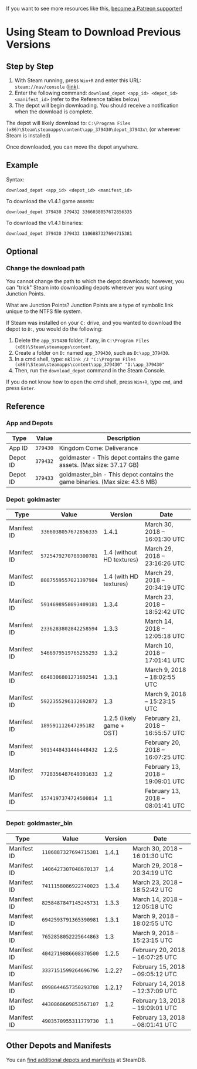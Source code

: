 <!-- TITLE: Using Steam to Download Previous Versions -->

If you want to see more resources like this, [become a Patreon supporter!](https://www.patreon.com/fireundubh) 

# Using Steam to Download Previous Versions
## Step by Step

1. With Steam running, press `Win+R` and enter this URL: `steam://nav/console` ([link](steam://nav/console)).
2. Enter the following command: `download_depot <app_id> <depot_id> <manifest_id>` (refer to the Reference tables below)
3. The depot will begin downloading. You should receive a notification when the download is complete.

The depot will likely download to: `C:\Program Files (x86)\Steam\steamapps\content\app_379430\depot_37943x\` (or wherever Steam is installed)

Once downloaded, you can move the depot anywhere.

## Example

Syntax:

```
download_depot <app_id> <depot_id> <manifest_id>
```

To download the v1.4.1 game assets:

```
download_depot 379430 379432 3366038057672856335
```

To download the v1.4.1 binaries:

```
download_depot 379430 379433 1106887327694715381
```

## Optional

### Change the download path

You cannot change the path to which the depot downloads; however, you can "trick" Steam into downloading depots wherever you want using Junction Points.

What are Junction Points? Junction Points are a type of symbolic link unique to the NTFS file system.

If Steam was installed on your `C:` drive, and you wanted to download the depot to `D:`, you would do the following:

1. Delete the `app_379430` folder, if any, in `C:\Program Files (x86)\Steam\steamapps\content`.
2. Create a folder on `D:` named `app_379430`, such as `D:\app_379430`.
3. In a cmd shell, type: `mklink /J "C:\Program Files (x86)\Steam\steamapps\content\app_379430" "D:\app_379430"`
4. Then, run the `download_depot` command in the Steam Console.

If you do not know how to open the cmd shell, press `Win+R`, type `cmd`, and press `Enter`.

## Reference

### App and Depots

Type | Value | Description
--- | --- | ---
App ID | `379430` | Kingdom Come: Deliverance
Depot ID | `379432` | goldmaster - This depot contains the game assets. (Max size: 37.17 GB)
Depot ID | `379433` | goldmaster_bin - This depot contains the game binaries. (Max size: 43.6 MB)

### Depot: goldmaster

Type | Value | Version | Date
--- | --- | --- | ---
Manifest ID | `3366038057672856335` | 1.4.1 | March 30, 2018 – 16:01:30 UTC
Manifest ID | `5725479270789300781` | 1.4 (without HD textures) | March 29, 2018 – 23:16:26 UTC 
Manifest ID | `8087559557021397984` | 1.4 (with HD textures) | March 29, 2018 – 20:34:19 UTC
Manifest ID | `5914698958093409181` | 1.3.4 | March 23, 2018 – 18:52:42 UTC
Manifest ID | `2336283802842258594` | 1.3.3 | March 14, 2018 – 12:05:18 UTC
Manifest ID | `5466979519765255293` | 1.3.2 | March 10, 2018 – 17:01:41 UTC
Manifest ID | `6648306801271692541` | 1.3.1 | March 9, 2018 – 18:02:55 UTC
Manifest ID | `5922355296132692872` | 1.3 | March 9, 2018 – 15:23:15 UTC
Manifest ID | `189591112647295182`| 1.2.5 (likely game + OST) | February 21, 2018 – 16:55:57 UTC
Manifest ID | `5015448431446448432` | 1.2.5 | February 20, 2018 – 16:07:25 UTC
Manifest ID | `7728356487649391633` | 1.2 | February 13, 2018 – 19:09:01 UTC
Manifest ID | `1574197374724500814` | 1.1 | February 13, 2018 – 08:01:41 UTC

### Depot: goldmaster_bin

Type | Value | Version | Date
--- | --- | --- | ---
Manifest ID | `1106887327694715381` | 1.4.1 | March 30, 2018 – 16:01:30 UTC
Manifest ID | `1406427307048670137` | 1.4 | March 29, 2018 – 20:34:19 UTC
Manifest ID | `7411158086922740023` | 1.3.4 | March 23, 2018 – 18:52:42 UTC
Manifest ID | `8258487847145245731` | 1.3.3 | March 14, 2018 – 12:05:18 UTC
Manifest ID | `6942593791365390981` | 1.3.1 | March 9, 2018 – 18:02:55 UTC
Manifest ID | `7652858052225644863` | 1.3 | March 9, 2018 – 15:23:15 UTC
Manifest ID | `4042719886608370500` | 1.2.5 | February 20, 2018 – 16:07:25 UTC
Manifest ID | `3337151599264696796` | 1.2.2? | February 15, 2018 – 09:05:12 UTC
Manifest ID | `8998644657350293708` | 1.2.1? | February 14, 2018 – 12:37:09 UTC
Manifest ID | `4430868609853567107` | 1.2 | February 13, 2018 – 19:09:01 UTC
Manifest ID | `4903570955311779730` | 1.1 | February 13, 2018 – 08:01:41 UTC

## Other Depots and Manifests

You can [find additional depots and manifests](https://steamdb.info/app/379430/depots/) at SteamDB.